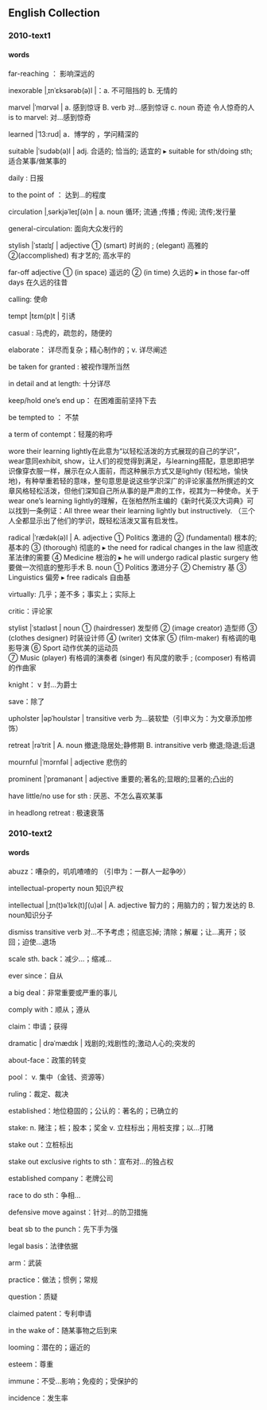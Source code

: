 ## English Collection

### 2010-text1 

#### words

far-reaching ： 影响深远的

inexorable |ˌɪnˈɛksərəb(ə)l |：a. 不可阻挡的 b. 无情的 

marvel |ˈmɑrvəl | a. 感到惊讶 B. verb 对…感到惊讶 c. noun 奇迹  令人惊奇的人
is to marvel: 对...感到惊奇

learned |ˈ13:rud| a．博学的 ，学问精深的

suitable |ˈsudəb(ə)l | adj. 合适的; 恰当的; 适宜的
▸ suitable for sth/doing sth;
适合某事/做某事的

daily : 日报

to the point of ： 达到...的程度

circulation |ˌsərkjəˈleɪʃ(ə)n | a. noun 循环; 流通 ;传播 ; 传阅; 流传;发行量 

general-circulation: 面向大众发行的

stylish |ˈstaɪlɪʃ | adjective ① (smart) 时尚的 ; (elegant) 高雅的  ②(accomplished) 有才艺的; 高水平的 

far-off adjective ① (in space) 遥远的 ② (in time) 久远的 
▸ in those far-off days
在久远的往昔

calling: 使命

tempt |tɛm(p)t | 引诱

casual : 马虎的，疏忽的，随便的

elaborate： 详尽而复杂；精心制作的；v. 详尽阐述 

be taken for granted : 被视作理所当然

in detail and at length: 十分详尽

keep/hold one’s end up： 在困难面前坚持下去

be tempted to ： 不禁

a term of contempt：轻蔑的称呼

wore their learning lightly在此意为“以轻松活泼的方式展现的自己的学识”，wear意同exhibit, show，让人们的视觉得到满足，与learning搭配，意思即把学识像穿衣服一样，展示在众人面前，而这种展示方式又是lightly (轻松地，愉快地)，有种举重若轻的意味，整句意思是说这些学识深广的评论家虽然所撰述的文章风格轻松活泼，但他们深知自己所从事的是严肃的工作，视其为一种使命。关于wear one’s learning lightly的理解，在张柏然所主编的《新时代英汉大词典》可以找到一条例证：All three wear their learning lightly but instructively. （三个人全都显示出了他们的学识，既轻松活泼又富有启发性。

radical |ˈrædək(ə)l | A. adjective ① Politics 激进的 ② (fundamental) 根本的; 基本的
③ (thorough) 彻底的 
▸ the need for radical changes in the law
彻底改革法律的需要
④ Medicine 根治的 
▸ he will undergo radical plastic surgery
他要做一次彻底的整形手术
B. noun
① Politics 激进分子 ② Chemistry 基 ③ Linguistics 偏旁
▸ free radicals
自由基

virtually: 几乎；差不多；事实上；实际上

critic：评论家

stylist |ˈstaɪləst | noun
① (hairdresser) 发型师  ② (image creator) 造型师  ③ (clothes designer) 时装设计师   ④ (writer) 文体家  ⑤ (film-maker) 有格调的电影导演  ⑥ Sport 动作优美的运动员  
⑦ Music (player) 有格调的演奏者  (singer) 有风度的歌手  ; (composer) 有格调的作曲家 

knight： v 封...为爵士

save：除了

upholster |əpˈhoʊlstər | transitive verb 为…装软垫（引申义为：为文章添加修饰）

retreat |rəˈtrit | A. noun 撤退;隐居处;静修期  B. intransitive verb 撤退;隐退;后退

mournful |ˈmɔrnfəl | adjective 悲伤的

prominent |ˈprɑmənənt | adjective 重要的;著名的;显眼的;显著的;凸出的

have little/no use for sth : 厌恶、不怎么喜欢某事

in headlong retreat : 极速衰落


### 2010-text2

#### words

abuzz：嘈杂的，叽叽喳喳的 （引申为：一群人一起争吵）

intellectual-property noun 知识产权

intellectual |ˌɪn(t)əˈlɛk(t)ʃ(u)əl | A. adjective 智力的；用脑力的；智力发达的 B. noun知识分子

dismiss  transitive verb 对…不予考虑；彻底忘掉; 清除；解雇；让…离开；驳回；迫使…退场

scale sth. back：减少...；缩减...

ever since：自从

a big deal：非常重要或严重的事儿

comply with：顺从；遵从

claim：申请；获得

dramatic | drəˈmædɪk | 戏剧的;戏剧性的;激动人心的;突发的

about-face：政策的转变

pool： v. 集中（金钱、资源等）

ruling：裁定、裁决

established：地位稳固的；公认的：著名的；已确立的

stake: n. 赌注；桩；股本；奖金 v. 立柱标出；用桩支撑；以...打赌 

stake out：立桩标出

stake out exclusive rights to sth：宣布对...的独占权

established company：老牌公司

race to do sth：争相...

defensive move against：针对...的防卫措施

beat sb to the punch：先下手为强

legal basis：法律依据

arm：武装

practice：做法；惯例；常规

question：质疑

claimed patent：专利申请

in the wake of：随某事物之后到来

looming：潜在的；逼近的

esteem：尊重

immune：不受...影响；免疫的；受保护的

incidence：发生率




